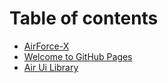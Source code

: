 # Table of contents

* [AirForce-X](README.md)
* [Welcome to GitHub Pages](index.md)
* [Air Ui Library ](air-ui-library.md)
